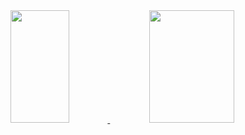 <div align="center">
  <a href="https://github.com/magikka">
  <img height="180em" width="43%" src="https://github-readme-stats.vercel.app/api?username=magikka&show_icons=true&theme=onedark&include_all_commits=true&count_private=true"/>
  <img height="180em" width="52%" src="https://github-readme-stats.vercel.app/api/top-langs/?username=magikka&layout=compact&langs_count=7&theme=dracula"/>
</div>
  
